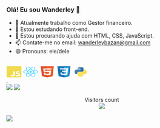 ### Olá! Eu sou Wanderley 👋

- 🔭 Atualmente trabalho como Gestor financeiro.
- 🌱 Estou estudando front-end.
- 🤔 Estou procurando ajuda com HTML, CSS, JavaScript.
- 📫 Contate-me no email: wanderleybazan@gmail.com
- 😄 Pronouns: ele/dele
<div style="display: inline_block"><br>
  <img align="center" alt="Wanderley-Js" height="30" width="40" src="https://raw.githubusercontent.com/devicons/devicon/master/icons/javascript/javascript-plain.svg">
  <img align="center" alt="Wanderley-React" height="30" width="40" src="https://raw.githubusercontent.com/devicons/devicon/master/icons/react/react-original.svg">
  <img align="center" alt="Wanderley-HTML" height="30" width="40" src="https://raw.githubusercontent.com/devicons/devicon/master/icons/html5/html5-original.svg">
  <img align="center" alt="Wanderley-CSS" height="30" width="40" src="https://raw.githubusercontent.com/devicons/devicon/master/icons/css3/css3-original.svg">
  <img align="center" alt="Wanderley-Python" height="30" width="40" src="https://raw.githubusercontent.com/devicons/devicon/master/icons/python/python-original.svg".>
</div>
.

<div> 
  <a href = "mailto:wanderleybazan@gmail.com"><img src="https://img.shields.io/badge/-Gmail-%23333?style=for-the-badge&logo=gmail&logoColor=white" target="_blank"></a>
  <a href="https://www.linkedin.com/in/wanderley-bazan" target="_blank"><img src="https://img.shields.io/badge/-LinkedIn-%230077B5?style=for-the-badge&logo=linkedin&logoColor=white" target="_blank"></a> 
</div>
<div>
  <p align="center"> 
  Visitors count<br>
  <img src="https://profile-counter.glitch.me/garimasingh128/count.svg" />
</p>
 </div>
<img src="stats.gif" width="90%"><br/><br/>
